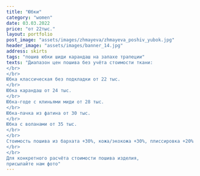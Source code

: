 ```yaml
---
title: "Юбки"
category: "women"
date: 03.03.2022
price: "от 22тыс."
layout: portfolio
post_image: "assets/images/zhmayeva/zhmayeva_poshiv_yubok.jpg"
header_image: "assets/images/banner_14.jpg"
address: skirts
tags: "пошив юбки шиди карандаш на запахе трапеции"
texts: "Диапазон цен пошива без учёта стоимости ткани:
</br>
</br>
Юбка классическая без подкладки от 22 тыс.
</br>
Юбка карандаш от 24 тыс.
</br>
Юбка-годе с клиньями миди от 28 тыс.
</br>
Юбка-пачка из фатина от 30 тыс.
</br>
Юбка с воланами от 35 тыс.
</br>
</br>
Стоимость пошива из бархата +30%, кожа/экокожа +30%, плиссировка +20%
</br>
</br>
Для конкретного расчёта стоимости пошива изделия,
присылайте нам фото"
---
```

